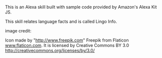 This is an Alexa skill built with sample code provided by Amazon's Alexa Kit JS.

This skill relates language facts and is called Lingo Info.

image credit:

Icon made by "http://www.freepik.com" Freepik from  Flaticon www.flaticon.com. It is licensed by Creative Commons BY 3.0 
 http://creativecommons.org/licenses/by/3.0/
